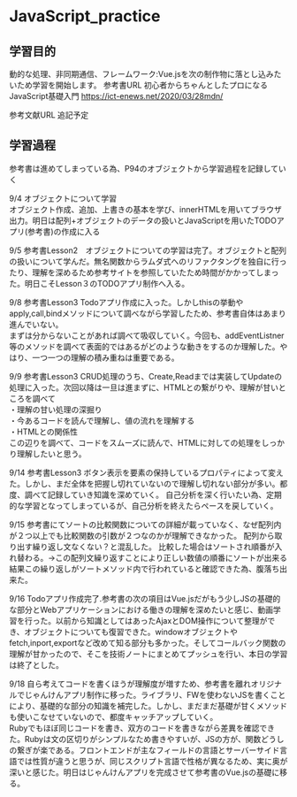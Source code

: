# JavaScript_practice

## 学習目的
動的な処理、非同期通信、フレームワーク:Vue.jsを次の制作物に落とし込みたいため学習を開始します。
参考書URL
初心者からちゃんとしたプロになる  JavaScript基礎入門
https://ict-enews.net/2020/03/28mdn/

参考文献URL
追記予定

## 学習過程
参考書は進めてしまっている為、P94のオブジェクトから学習過程を記録していく<br>

9/4 オブジェクトについて学習<br>
オブジェクト作成、追加、上書きの基本を学び、innerHTMLを用いてブラウザ出力。明日は配列+オブジェクトのデータの扱いとJavaScriptを用いたTODOアプリ(参考書)の作成に入る<br>

9/5 参考書Lesson2　オブジェクトについての学習は完了。オブジェクトと配列の扱いについて学んだ。無名関数からラムダ式へのリファクタングを独自に行ったり、理解を深めるため参考サイトを参照していたため時間がかかってしまった。明日こそLesson３のTODOアプリ制作へ入る。 <br>

9/8 参考書Lesson3 Todoアプリ作成に入った。しかしthisの挙動やapply,call,bindメソッドについて調べながら学習したため、参考書自体はあまり進んでいない。<br>まずは分からないことがあれば調べて吸収していく。今回も、addEventListner等のメソッドを調べて表面的ではあるがどのような動きをするのか理解した。やはり、一つ一つの理解の積み重ねは重要である。<br>

9/9 参考書Lesson3 CRUD処理のうち、Create,Readまでは実装してUpdateの処理に入った。次回以降は一旦は進まずに、HTMLとの繋がりや、理解が甘いところを調べて<br>
・理解の甘い処理の深掘り<br>
・今あるコードを読んで理解し、値の流れを理解する<br>
・HTMLとの関係性<br>
この辺りを調べて、コードをスムーズに読んで、HTMLに対しての処理をしっかり理解したいと思う。

9/14 参考書Lesson3 ボタン表示を要素の保持しているプロパティによって変えた。しかし、まだ全体を把握し切れていないので理解し切れない部分が多い。都度、調べて記録していき知識を深めていく。
自己分析を深く行いたい為、定期的な学習となってしまっているが、自己分析を終えたらペースを戻していく。<br>

9/15
参考書にてソートの比較関数についての詳細が載っていなく、なぜ配列内が２つ以上でも比較関数の引数が２つなのかが理解できなかった。
配列から取り出す繰り返し文なくない？と混乱した。
比較した場合はソートされ順番が入れ替わる。→この配列文繰り返すことにより正しい数値の順番にソートが出来る
結果この繰り返しがソートメソッド内で行われていると確認できた為、腹落ち出来た。

9/16
Todoアプリ作成完了.参考書の次の項目はVue.jsだがもう少しJSの基礎的な部分とWebアプリケーションにおける働きの理解を深めたいと感じ、動画学習を行った。以前から知識としてはあったAjaxとDOM操作について整理ができ、オブジェクトについても復習できた。windowオブジェクトやfetch,inport,exportなど改めて知る部分も多かった。そしてコールバック関数の理解が甘かったので、そこを技術ノートにまとめてプッシュを行い、本日の学習は終了とした。

9/18
自ら考えてコードを書くほうが理解度が増すため、参考書を離れオリジナルでじゃんけんアプリ制作に移った。ライブラリ、FWを使わないJSを書くことにより、基礎的な部分の知識を補完した。しかし、まだまだ基礎が甘くメソッドも使いこなせていないので、都度キャッチアップしていく。<br>Rubyでもほぼ同じコードを書き、双方のコードを書きながら差異を確認できた。Rubyは文の区切りがシンプルなため書きやすいが、JSの方が、関数どうしの繋ぎが楽である。フロントエンドが主なフィールドの言語とサーバーサイド言語では性質が違うと思うが、同じスクリプト言語で性格が異なるため、実に奥が深いと感じた。明日はじゃんけんアプリを完成させて参考書のVue.jsの基礎に移る。
